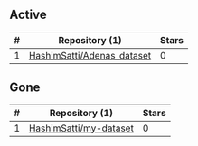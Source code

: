 ## Active
| # | Repository (1) | Stars |
| --- | --- | --- |
| 1 | [HashimSatti/Adenas_dataset](https://gin.g-node.org/HashimSatti/Adenas_dataset) | 0 |

## Gone
| # | Repository (1) | Stars |
| --- | --- | --- |
| 1 | [HashimSatti/my-dataset](https://gin.g-node.org/HashimSatti/my-dataset) | 0 |
